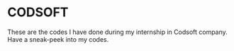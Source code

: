 # CODSOFT
These are the codes I have done during my internship in Codsoft company. Have a sneak-peek into my codes. 
